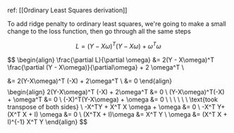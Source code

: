 ref: [[Ordinary Least Squares derivation]]

To add ridge penalty to ordinary least squares, we're going to make a small change to the loss function, then go through all the same steps

$$
L = (Y-X\omega)^T(Y-X\omega) + \omega^T\omega
$$

$$
\begin{align}
\frac{\partial L}{\partial \omega} &= 2(Y - X\omega)^T \frac{\partial (Y - X\omega)}{\partial\omega} + 2 \omega^T \\

&= 2(Y-X\omega)^T (-X) + 2\omega^T \\
&= 0
\end{align}
$$
$$
\begin{align}
2(Y-X\omega)^T (-X) + 2\omega^T &= 0 \\
(Y-X\omega)^T(-X) + \omega^T &= 0 \\
(-X)^T(Y-X\omega) + \omega &= 0 \ \ \ \ \ \  \text{took transpose of both sides} \\
-X^TY + X^T X \omega + \omega &= 0 \\
-X^T Y+ (X^T X + I) \omega &= 0 \\
(X^TX + I)\omega &= X^T Y \\
\omega &= (X^T X + I)^{-1} X^T Y
\end{align}
$$


